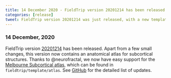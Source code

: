 ```yaml
---
title: 14 December 2020 - FieldTrip version 20201214 has been released
categories: [release]
tweet: FieldTrip version 20201214 was just released, with a new template atlas added (the Melbourne Subcortical atlas) thanks to @neurofractal! See http://www.fieldtriptoolbox.org/#14-december-2020
---
```


### 14 December, 2020

FieldTrip version [20201214](http://github.com/fieldtrip/fieldtrip/releases/tag/20201214) has been released. Apart from a few small changes, this version now contains an anatomical atlas for subcortical structures. Thanks to @neurofractal, we now have easy support for the [Melbourne Subcortical atlas](https://doi.org/10.1038/s41593-020-00711-6), which can be found in `fieldtrip/template/atlas`. See [GitHub](https://github.com/fieldtrip/fieldtrip/compare/20201126...20201214) for the detailed list of updates.
